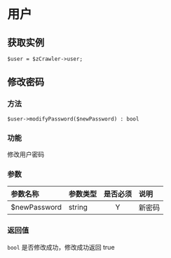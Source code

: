 # 用户

## 获取实例

```
$user = $zCrawler->user;
```

## 修改密码

### 方法

```
$user->modifyPassword($newPassword) : bool
```

### 功能

修改用户密码

### 参数

参数名称 | 参数类型 | 是否必须 | 说明
:--- | :--- | :---: | :---
$newPassword | string | Y | 新密码

### 返回值

`bool` 是否修改成功，修改成功返回 true
